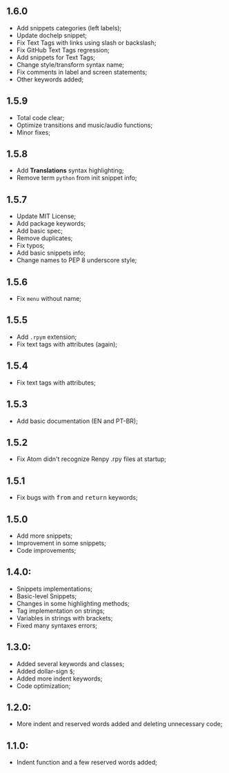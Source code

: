 ## 1.6.0
* Add snippets categories (left labels);
* Update dochelp snippet;
* Fix Text Tags with links using slash or backslash;
* Fix GitHub Text Tags regression;
* Add snippets for Text Tags;
* Change style/transform syntax name;
* Fix comments in label and screen statements;
* Other keywords added;

## 1.5.9
* Total code clear;
* Optimize transitions and music/audio functions;
* Minor fixes;

## 1.5.8
* Add **Translations** syntax highlighting;
* Remove term `python` from init snippet info;

## 1.5.7
* Update MIT License;
* Add package keywords;
* Add basic spec;
* Remove duplicates;
* Fix typos;
* Add basic snippets info;
* Change names to PEP 8 underscore style;

## 1.5.6
* Fix `menu` without name;

## 1.5.5
* Add `.rpym` extension;
* Fix text tags with attributes (again);

## 1.5.4
* Fix text tags with attributes;

## 1.5.3
* Add basic documentation (EN and PT-BR);

## 1.5.2
* Fix Atom didn't recognize Renpy .rpy files at startup;

## 1.5.1
* Fix bugs with <kbd>from</kbd> and <kbd>return</kbd> keywords;

## 1.5.0
* Add more snippets;
* Improvement in some snippets;
* Code improvements;

## 1.4.0:
* Snippets implementations;
* Basic-level Snippets;
* Changes in some highlighting methods;
* Tag implementation on strings;
* Variables in strings with brackets;
* Fixed many syntaxes errors;

## 1.3.0:
* Added several keywords and classes;
* Added dollar-sign <kbd>$</kbd>;
* Added more indent keywords;
* Code optimization;

## 1.2.0:
* More indent and reserved words added and deleting unnecessary code;

## 1.1.0:
* Indent function and a few reserved words added;
